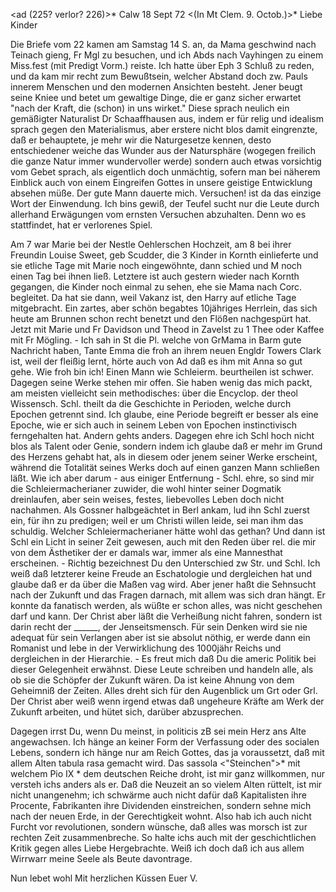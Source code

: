 <ad (225? verlor? 226)>* Calw 18 Sept 72
 <(In Mt Clem. 9. Octob.)>*
Liebe Kinder

Die Briefe vom 22 kamen am Samstag 14 S. an, da Mama geschwind nach Teinach gieng, Fr Mgl zu besuchen, und ich Abds nach Vayhingen zu einem Miss.fest (mit Predigt Vorm.) reiste. Ich hatte über Eph 3 Schluß zu reden, und da kam mir recht zum Bewußtsein, welcher Abstand doch zw. Pauls innerem Menschen und den modernen Ansichten besteht. Jener beugt seine Kniee und betet um gewaltige Dinge, die er ganz sicher erwartet "nach der Kraft, die (schon) in uns wirket." Diese sprach neulich ein gemäßigter Naturalist Dr Schaaffhausen aus, indem er für relig und idealism sprach gegen den Materialismus, aber erstere nicht blos damit eingrenzte, daß er behauptete, je mehr wir die Naturgesetze kennen, desto entschiedener weiche das Wunder aus der Natursphäre (wogegen freilich die ganze Natur immer wundervoller werde) sondern auch etwas vorsichtig vom Gebet sprach, als eigentlich doch unmächtig, sofern man bei näherem Einblick auch von einem Eingreifen Gottes in unsere geistige Entwicklung absehen müße. Der gute Mann dauerte mich. Versuchen! ist da das einzige Wort der Einwendung. Ich bins gewiß, der Teufel sucht nur die Leute durch allerhand Erwägungen vom ernsten Versuchen abzuhalten. Denn wo es stattfindet, hat er verlorenes Spiel.

Am 7 war Marie bei der Nestle Oehlerschen Hochzeit, am 8 bei ihrer Freundin Louise Sweet, geb Scudder, die 3 Kinder in Kornth einlieferte und sie etliche Tage mit Marie noch eingewöhnte, dann schied und M noch einen Tag bei ihnen ließ. Letztere ist auch gestern wieder nach Kornth gegangen, die Kinder noch einmal zu sehen, ehe sie Mama nach Corc. begleitet. Da hat sie dann, weil Vakanz ist, den Harry auf etliche Tage mitgebracht. Ein zartes, aber schön begabtes 10jähriges Herrlein, das sich heute am Brunnen schon recht benetzt und den Flößen nachgespürt hat. Jetzt mit Marie und Fr Davidson und Theod in Zavelst zu 1 Thee oder Kaffee mit Fr Mögling. - Ich sah in St die Pl. welche von GrMama in Barm gute Nachricht haben, Tante Emma die froh an ihrem neuen Engldr Towers Clark ist, weil der fleißig lernt, hörte auch von Ad daß es ihm mit Anna so gut gehe. Wie froh bin ich! 
Einen Mann wie Schleierm. beurtheilen ist schwer. Dagegen seine Werke stehen mir offen. Sie haben wenig das mich packt, am meisten vielleicht sein methodisches: über die Encyclop. der theol Wissensch. Schl. theilt da die Geschichte in Perioden, welche durch Epochen getrennt sind. Ich glaube, eine Periode begreift er besser als eine Epoche, wie er sich auch in seinem Leben von Epochen instinctivisch ferngehalten hat. Andern gehts anders. Dagegen ehre ich Schl hoch nicht blos als Talent oder Genie, sondern indem ich glaube daß er mehr im Grund des Herzens gehabt hat, als in diesem oder jenem seiner Werke erscheint, während die Totalität seines Werks doch auf einen ganzen Mann schließen läßt. Wie ich aber darum - aus einiger Entfernung - Schl. ehre, so sind mir die Schleiermacherianer zuwider, die wohl hinter seiner Dogmatik dreinlaufen, aber sein weises, festes, liebevolles Leben doch nicht nachahmen. Als Gossner halbgeächtet in Berl ankam, lud ihn Schl zuerst ein, für ihn zu predigen; weil er um Christi willen leide, sei man ihm das schuldig. Welcher Schleiermacherianer hätte wohl das gethan? Und dann ist Schl ein Licht in seiner Zeit gewesen, auch mit den Reden über rel. die mir von dem Ästhetiker der er damals war, immer als eine Mannesthat erscheinen. - Richtig bezeichnest Du den Unterschied zw Str. und Schl. Ich weiß daß letzterer keine Freude an Eschatologie und dergleichen hat und glaube daß er da über die Maßen vag wird. Aber jener haßt die Sehnsucht nach der Zukunft und das Fragen darnach, mit allem was sich dran hängt. Er konnte da fanatisch werden, als wüßte er schon alles, was nicht geschehen darf und kann. Der Christ aber läßt die Verheißung nicht fahren, sondern ist darin recht der ______, der Jenseitsmensch. Für sein Denken wird sie nie adequat für sein Verlangen aber ist sie absolut nöthig, er werde dann ein Romanist und lebe in der Verwirklichung des 1000jähr Reichs und dergleichen in der Hierarchie. - Es freut mich daß Du die americ Politik bei dieser Gelegenheit erwähnst. Diese Leute schreiben und handeln alle, als ob sie die Schöpfer der Zukunft wären. Da ist keine Ahnung von dem Geheimniß der Zeiten. Alles dreht sich für den Augenblick um Grt oder Grl. Der Christ aber weiß wenn irgend etwas daß ungeheure Kräfte am Werk der Zukunft arbeiten, und hütet sich, darüber abzusprechen.

Dagegen irrst Du, wenn Du meinst, in politicis zB sei mein Herz ans Alte angewachsen. Ich hänge an keiner Form der Verfassung oder des socialen Lebens, sondern ich hänge nur am Reich Gottes, das ja voraussetzt, daß mit allem Alten tabula rasa gemacht wird. Das sassola <"Steinchen">* mit welchem Pio IX <in der allocution v.>* dem deutschen Reiche droht, ist mir ganz willkommen, nur versteh ichs anders als er. Daß die Neuzeit an so vielem Alten rüttelt, ist mir nicht unangenehm; ich schwärme auch nicht dafür daß Kapitalisten ihre Procente, Fabrikanten ihre Dividenden einstreichen, sondern sehne mich nach der neuen Erde, in der Gerechtigkeit wohnt. Also hab ich auch nicht Furcht vor revolutionen, sondern wünsche, daß alles was morsch ist zur rechten Zeit zusammenbreche. So halte ichs auch mit der geschichtlichen Kritik gegen alles Liebe Hergebrachte. Weiß ich doch daß ich aus allem Wirrwarr meine Seele als Beute davontrage.

Nun lebet wohl Mit herzlichen Küssen
 Euer V.
